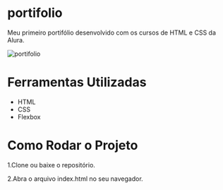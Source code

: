 # portifolio
Meu primeiro portifólio desenvolvido com os cursos de HTML e CSS da Alura.

![portifolio](https://github.com/user-attachments/assets/3380ac93-4308-4925-98db-b4dc3a552540)

# Ferramentas Utilizadas
- HTML
- CSS
- Flexbox

# Como Rodar o Projeto
1.Clone ou baixe o repositório.

2.Abra o arquivo index.html no seu navegador.
